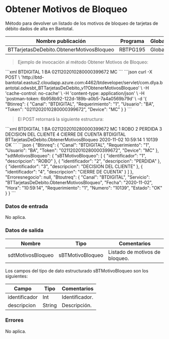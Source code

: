 # Obtener Motivos de Bloqueo 

Método para devolver un listado de los motivos de bloqueo de tarjetas de débito dados de alta en Bantotal. 

Nombre publicación | Programa | Global/País 
--------- | ----------- | ----------- 
BTTarjetasDeDebito.ObtenerMotivosBloqueo | RBTPG195 | Global 

> Ejemplo de invocación al método Obtener Motivos de Bloqueo: 

<code-group> 
<code-block title="XML" active> 
```xml 
<soapenv:Envelope xmlns:soapenv="http://schemas.xmlsoap.org/soap/envelope/" xmlns:bts="http://uy.com.dlya.bantotal/BTSOA/"> 
   <soapenv:Header/> 
   <soapenv:Body> 
      <bts:BTTarjetasDeDebito.ObtenerMotivosBloqueo> 
         <bts:Btinreq> 
            <bts:Canal>BTDIGITAL</bts:Canal> 
            <bts:Requerimiento>1</bts:Requerimiento> 
            <bts:Usuario>BA</bts:Usuario> 
            <bts:Token>0211202010280000399672</bts:Token> 
            <bts:Device>MC</bts:Device> 
         </bts:Btinreq> 
      </bts:BTTarjetasDeDebito.ObtenerMotivosBloqueo> 
   </soapenv:Body> 
</soapenv:Envelope> 
``` 
</code-block> 

<code-block title="JSON"> 
```json 
curl -X POST \ 
  'http://btd-bantotal.eastus2.cloudapp.azure.com:4462/btdeveloper/servlet/com.dlya.bantotal.odwsbt_BTTarjetasDeDebito_v1?ObtenerMotivosBloqueo' \ 
  -H 'cache-control: no-cache' \ 
  -H 'content-type: application/json' \ 
  -H 'postman-token: 6b958b92-122d-189b-a0b5-7a4a0569b79d' \ 
  -d '{ 
	"Btinreq": { 
		"Canal": "BTDIGITAL", 
		"Requerimiento": "1", 
		"Usuario": "BA", 
		"Token": "0211202010280000399672", 
		"Device": "MC" 
	} 
} 
``` 
</code-block> 
</code-group> 

> El POST retornará la siguiente estructura: 

<code-group> 
<code-block title="XML" active> 
```xml 
<SOAP-ENV:Envelope xmlns:SOAP-ENV="http://schemas.xmlsoap.org/soap/envelope/" xmlns:xsd="http://www.w3.org/2001/XMLSchema" xmlns:SOAP-ENC="http://schemas.xmlsoap.org/soap/encoding/" xmlns:xsi="http://www.w3.org/2001/XMLSchema-instance"> 
   <SOAP-ENV:Body> 
      <BTTarjetasDeDebito.ObtenerMotivosBloqueoResponse xmlns="http://uy.com.dlya.bantotal/BTSOA/"> 
         <Btinreq> 
            <Canal>BTDIGITAL</Canal> 
            <Requerimiento>1</Requerimiento> 
            <Usuario>BA</Usuario> 
            <Token>0211202010280000399672</Token> 
            <Device>MC</Device> 
         </Btinreq> 
         <sdtMotivosBloqueo> 
            <sBTMotivoBloqueo> 
               <identificador>1</identificador> 
               <descripcion>ROBO</descripcion> 
            </sBTMotivoBloqueo> 
            <sBTMotivoBloqueo> 
               <identificador>2</identificador> 
               <descripcion>PERDIDA</descripcion> 
            </sBTMotivoBloqueo> 
            <sBTMotivoBloqueo> 
               <identificador>3</identificador> 
               <descripcion>DECISION DEL CLIENTE</descripcion> 
            </sBTMotivoBloqueo> 
            <sBTMotivoBloqueo> 
               <identificador>4</identificador> 
               <descripcion>CIERRE DE CUENTA</descripcion> 
            </sBTMotivoBloqueo> 
         </sdtMotivosBloqueo> 
         <Erroresnegocio></Erroresnegocio> 
         <Btoutreq> 
            <Canal>BTDIGITAL</Canal> 
            <Servicio>BTTarjetasDeDebito.ObtenerMotivosBloqueo</Servicio> 
            <Fecha>2020-11-02</Fecha> 
            <Hora>10:59:14</Hora> 
            <Requerimiento>1</Requerimiento> 
            <Numero>10139</Numero> 
            <Estado>OK</Estado> 
         </Btoutreq> 
      </BTTarjetasDeDebito.ObtenerMotivosBloqueoResponse> 
   </SOAP-ENV:Body> 
</SOAP-ENV:Envelope> 
``` 
</code-block> 

<code-block title="JSON"> 
```json 
{ 
   "Btinreq": { 
      "Canal": "BTDIGITAL", 
      "Requerimiento": "1", 
      "Usuario": "BA", 
      "Token": "0211202010280000399672", 
      "Device": "MC" 
   }, 
   "sdtMotivosBloqueo": { 
      "sBTMotivoBloqueo": [ 
         { 
            "identificador": "1", 
            "descripcion": "ROBO" 
         }, 
         { 
            "identificador": "2", 
            "descripcion": "PERDIDA" 
         }, 
         { 
            "identificador": "3", 
            "descripcion": "DECISION DEL CLIENTE" 
         }, 
         { 
            "identificador": "4", 
            "descripcion": "CIERRE DE CUENTA" 
         } 
      ] 
   }, 
   "Erroresnegocio": null, 
   "Btoutreq": { 
      "Canal": "BTDIGITAL", 
      "Servicio": "BTTarjetasDeDebito.ObtenerMotivosBloqueo", 
      "Fecha": "2020-11-02", 
      "Hora": "10:59:14", 
      "Requerimiento": "1", 
      "Numero": "10139", 
      "Estado": "OK" 
   } 
} 
``` 
</code-block> 
</code-group> 

### Datos de entrada 

No aplica. 

### Datos de salida 

Nombre | Tipo | Comentarios 
--------- | ----------- | ----------- 
sdtMotivosBloqueo | sBTMotivoBloqueo | Listado de motivos de bloqueo. 

Los campos del tipo de dato estructurado sBTMotivoBloqueo son los siguientes: 

Campo | Tipo | Comentarios 
--------- | ----------- | ----------- 
identificador | Int | Identificador. 
descripcion | String | Descripción. 

### Errores 

No aplica. 

 
